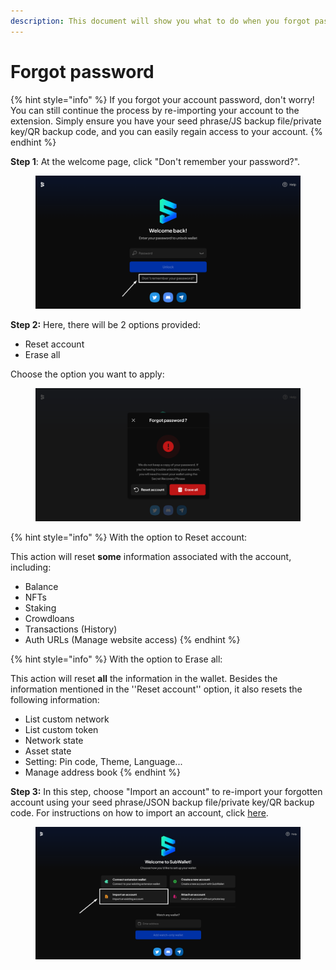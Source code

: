 ```yaml
---
description: This document will show you what to do when you forgot password on SubWallet.
---
```


# Forgot password

{% hint style="info" %}
If you forgot your account password, don't worry! You can still continue the process by re-importing your account to the extension. Simply ensure you have your seed phrase/JS backup file/private key/QR backup code, and you can easily regain access to your account.
{% endhint %}

**Step 1**: At the welcome page, click "Don't remember your password?".

<figure><img src="../../../.gitbook/assets/image (495).png" alt=""><figcaption></figcaption></figure>

**Step 2:** Here, there will be 2 options provided:

* Reset account
* Erase all

Choose the option you want to apply:

<figure><img src="../../../.gitbook/assets/image (496).png" alt=""><figcaption></figcaption></figure>

{% hint style="info" %}
With the option to Reset account:

This action will reset **some** information associated with the account, including:&#x20;

* Balance&#x20;
* NFTs&#x20;
* Staking
* Crowdloans
* Transactions (History)
* Auth URLs (Manage website access)
{% endhint %}

{% hint style="info" %}
With the option to Erase all:

This action will reset **all** the information in the wallet. Besides the information mentioned in the ''Reset account'' option, it also resets the following information:

* List custom network
* List custom token
* Network state&#x20;
* Asset state&#x20;
* Setting: Pin code, Theme, Language...
* Manage address book
{% endhint %}

**Step 3:** In this step, choose "Import an account" to re-import your forgotten account using your seed phrase/JSON backup file/private key/QR backup code. For instructions on how to import an account, click [here](../../account-management/import-an-account.md).

<figure><img src="../../../.gitbook/assets/image (497).png" alt=""><figcaption></figcaption></figure>
